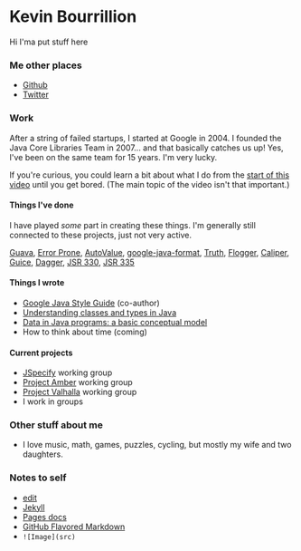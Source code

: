 # Kevin Bourrillion

Hi I'ma put stuff here

### Me other places

* [Github](https://github.com/kevinb9n)
* [Twitter](https://twitter.com/kevinb9n)

### Work

After a string of failed startups, I started at Google in 2004. I founded the
Java Core Libraries Team in 2007... and that basically catches us up! Yes, I've been
on the same team for 15 years. I'm very lucky.

If you're curious, you could learn a bit about what I do from the
[start of this video](https://www.youtube.com/watch?v=sPW2Pz2dI9E) until you get bored.
(The main topic of the video isn't that important.)

#### Things I've done

I have played *some* part in creating these things. I'm generally still connected to these projects, just not very active.

[Guava](https://github.com/google/guava), [Error Prone](https://errorprone.info/), [AutoValue](https://github.com/google/auto/blob/master/value/userguide/index.md), [google-java-format](https://github.com/google/google-java-format), [Truth](https://github.com/google/truth), [Flogger](https://github.com/google/flogger), [Caliper](https://github.com/google/caliper), [Guice](https://github.com/google/guice), [Dagger](https://github.com/google/dagger), [JSR 330](https://jcp.org/en/jsr/detail?id=330), [JSR 335](https://jcp.org/en/jsr/detail?id=335)

#### Things I wrote

* [Google Java Style Guide](https://google.github.io/styleguide/javaguide.html) (co-author)
* [Understanding classes and types in Java](https://docs.google.com/document/d/1G5dNQ0kQwA5zefGdP_nvFJByb63QNlz0XiSjltiJM84/preview?resourcekey=0-HXOJZriWDQ_lN0iqZR9nXQ)
* [Data in Java programs: a basic conceptual model](https://docs.google.com/document/d/1J-a_K87P-R3TscD4uW2Qsbt5BlBR_7uX_BekwJ5BLSE/preview)
* How to think about time (coming)

#### Current projects 

* [JSpecify](http://jspecify.org) working group
* [Project Amber](https://openjdk.java.net/projects/amber/) working group
* [Project Valhalla](https://openjdk.java.net/projects/valhalla/) working group
* I work in groups

### Other stuff about me

* I love music, math, games, puzzles, cycling, but mostly my wife and two daughters.

### Notes to self

* [edit](https://github.com/kevinb9n/kevinb9n.github.io/edit/main/docs/index.md)
* [Jekyll](https://jekyllrb.com/)
* [Pages docs](https://docs.github.com/categories/github-pages-basics/)
* [GitHub Flavored Markdown](https://guides.github.com/features/mastering-markdown/)
* `![Image](src)`
